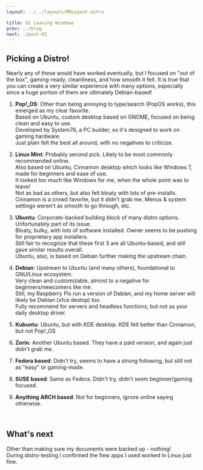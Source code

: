 ```yaml
---
layout: ../../layouts/MDLayout.astro

title: 01 Leaving Windows
prev: ../blog
next: ./post-02
---
```



## Picking a Distro!
Nearly any of these would have worked eventually, but I focused on "out of the box", gaming-ready, cleanliness, and how smooth it felt. It is true that you can create a very similar experience with many options, especially since a huge portion of them are ultimately Debian-based!

1. **Pop!_OS**: Other than being annoying to type/search (PopOS works), this emerged as my clear favorite.<br>Based on Ubuntu, custom desktop based on GNOME, focused on being clean and easy to use.<br>Developed by System76, a PC builder, so it's designed to work on gaming hardware.<br>Just plain felt the best all around, with no negatives to criticize.

2. **Linux Mint**: Probably second pick. Likely to be most commonly recommended online.<br>Also based on Ubuntu, Cinnamon desktop which looks like Windows 7, made for beginners and ease of use.<br>It looked _too much_ like Windows for me, when the whole point was to leave!<br>Not as bad as others, but also felt bloaty with lots of pre-installs.<br>Cinnamon is a crowd favorite, but it didn't grab me. Menus & system settings weren't as smooth to go through, etc.

3. **Ubuntu**: Corporate-backed building block of many distro options. Unfortunately part of its issue.<br>Bloaty, bulky, with lots of software installed. Owner seems to be pushing for proprietary app installers.<br>Still fair to recognize that these first 3 are all Ubuntu-based, and still gave similar results overall.<br>Ubuntu, also, is based on Debian further making the upstream chain.

4. **Debian**: Upstream to Ubuntu (and many others), foundational to GNU/Linux ecosystem.<br>Very clean and customizable, almost to a negative for beginners/newcomers like me.<br>Still, my Raspberry Pis run a version of Debian, and my home server will likely be Debian (xfce destop) too.<br>Fully recommend for servers and headless functions, but not as your daily desktop driver.

5. **Kubuntu**: Ubuntu, but with KDE desktop. KDE felt better than Cinnamon, but not Pop!_OS
6. **Zorin**: Another Ubuntu based. They have a paid version, and again just didn't grab me.
7. **Fedora based**: Didn't try, seems to have a strong following, but still not as "easy" or gaming-made.
8. **SUSE based**: Same as Fedora. Didn't try, didn't seem beginner/gaming focused.
9. **Anything ARCH based**: Not for beginners, ignore online saying otherwise.

<br>

## What's next

Other than making sure my documents were backed up - nothing!<br>
During distro-testing I confirmed the fiew apps I used worked in Linux just fine.

